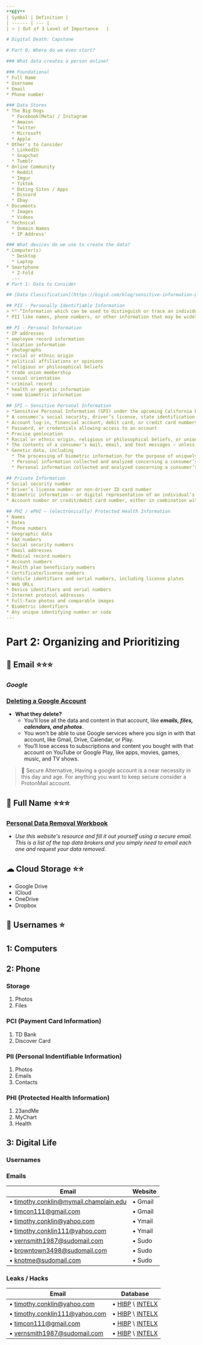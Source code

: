 ```yaml
---
**KEY**
| Symbol | Definition |
| ------ | --- |
| ⭐ | Out of 3 Level of Importance   |

# Digital Death: Capstone

# Part 0: Where do we even start? 

### What data creates a person online?

### Foundational
* Full Name
* Username
* Email
* Phone number

### Data Stores
* The Big Dogs
  * Facebook(Meta) / Instagram
  * Amazon
  * Twitter
  * Microsoft
  * Apple
* Other's to Consider
  * LinkedIn
  * Snapchat
  * Tumblr
* Online Community
  * Reddit
  * Imgur
  * Tiktok
  * Dating Sites / Apps
  * Discord
  * Ebay
* Documents
  * Images
  * Videos
* Technical
  * Domain Names
  * IP Address'

### What devices do we use to create the data?
* Computer(s)
  * Desktop
  * Laptop
* Smartphone
  * Z-Fold
  ---
# Part 1: Data to Consider

## [Data Classification](https://bigid.com/blog/sensitive-information-guide/)

## PII - Personally Identifiable Information
> *" “Information which can be used to distinguish or trace an individual’s identity, such as their name, social security number, biometric records, etc. alone, or when combined with other personal or identifying information which is linked or linkable to a specific individual, such as date and place of birth, mother’s maiden name, etc.”*
* PII like names, phone numbers, or other information that may be widely publicly available, is not usually considered sensitive (though could be in certain contexts), whereas PII like social security numbers, alien registration numbers, or driver’s license numbers would always be sensitive.

## PI - Personal Information
* IP addresses
* employee record information
* location information
* photographs
* racial or ethnic origin
* political affiliations or opinions
* religious or philosophical beliefs
* trade union membership
* sexual orientation
* criminal record
* health or genetic information
* some biometric information

## SPI — Sensitive Personal Information
> *Sensitive Personal Information (SPI) under the upcoming California Privacy Rights Act (CPRA) is a new defined term covering data that is related to but does not directly identify an individual —and may cause harm if it’s made public. SPI includes personal information that reveals*
* A consumer’s social security, driver’s license, state identification card, or passport number
* Account log-in, financial account, debit card, or credit card numbers in combination with any required security or access code
* Password, or credentials allowing access to an account
* Precise geolocation
* Racial or ethnic origin, religious or philosophical beliefs, or union membership
* The contents of a consumer’s mail, email, and text messages — unless the business is the intended recipient of the communication
* Genetic data, including
  * The processing of biometric information for the purpose of uniquely identifying a consumer;
  * Personal information collected and analyzed concerning a consumer’s health; or
  * Personal information collected and analyzed concerning a consumer’s sex life or sexual orientation

## Private Information
* Social security number
* Driver’s license number or non-driver ID card number
* Biometric information — or digital representation of an individual’s unique physical characteristics, such as a fingerprint, voice print, retina or iris image, or other unique physical measurement that could authenticate an individual’s identity
* Account number or credit/debit card number, either in combination with any required security code, access code, or password that would permit access — or without such additional identifying information

## PHI / ePHI — (electronically) Protected Health Information
* Names
* Dates
* Phone numbers
* Geographic data
* FAX numbers
* Social security numbers
* Email addresses
* Medical record numbers
* Account numbers
* Health plan beneficiary numbers
* Certificate/license numbers
* Vehicle identifiers and serial numbers, including license plates
* Web URLs
* Device identifiers and serial numbers
* Internet protocol addresses
* Full-face photos and comparable images
* Biometric identifiers
* Any unique identifying number or code
---
```

# Part 2: Organizing and Prioritizing
## 📨 Email ⭐⭐⭐
### ***Google***
### [Deleting a Google Account](https://support.google.com/accounts/answer/32046?hl=en)
* **What they delete?**
  * You’ll lose all the data and content in that account, like ***emails, files, calendars, and photos***.
  * You won't be able to use Google services where you sign in with that account, like Gmail, Drive, Calendar, or Play.
  * You’ll lose access to subscriptions and content you bought with that account on YouTube or Google Play, like apps, movies, games, music, and TV shows.
> 🔐 Secure Alternative, Having a google account is a near necessity in this day and age. For anything you want to keep secure consider a ProtonMail account.
## 👤 Full Name ⭐⭐⭐
### [Personal Data Removal Workbook](https://inteltechniques.com/data/workbook.pdf "Workbook")
* *Use this website's resource and fill it out yourself using a secure email. This is a list of the top data brokers and you simply need to email each one and request your data removed.*
## ☁ Cloud Storage ⭐⭐
* Google Drive 
* ICloud
* OneDrive
* Dropbox
## 👥 Usernames ⭐





## 1: Computers
## 2: Phone
### Storage
1. Photos
1. Files
### PCI (Payment Card Information)
1. TD Bank
1. Discover Card
### PII (Personal Indentifiable Information)
1. Photos
1. Emails
1. Contacts
### PHI (Protected Health Information)
1. 23andMe
1. MyChart
1. Health
## 3: Digital Life
### Usernames
### Emails
| Email | Website |
| ------ | --- |
| • timothy.conklin@mymail.champlain.edu     | • Gmail  |
| • timcon111@gmail.com     | • Gmail  |
| • timothy.conklin@yahoo.com     | • Ymail   |
| • timothy.conklin111@yahoo.com     | • Ymail   |
| • vernsmith1987@sudomail.com  | • Sudo   |
| • browntown3498@sudomail.com | • Sudo  |
| • knotme@sudomail.com | • Sudo  |
### Leaks / Hacks
| Email | Database |
| ------ | --- |
| • timothy.conklin@yahoo.com     | • [HIBP](https://haveibeenpwned.com/unifiedsearch/timothy.conklin@yahoo.com) \ [INTELX](https://intelx.io/?s=timothy.conklin%40yahoo.com) |
| • timothy.conklin111@yahoo.com     | • [HIBP](https://haveibeenpwned.com/unifiedsearch/timothy.conklin111@yahoo.com) \ [INTELX](https://intelx.io/?s=timothy.conklin111%40yahoo.com) |
| • timcon111@gmail.com     | • [HIBP](https://haveibeenpwned.com/unifiedsearch/timcon111@gmail.com) \ [INTELX](https://intelx.io/?s=timcon111%40gmail.com) |
| • vernsmith1987@sudomail.com     | • [HIBP](https://haveibeenpwned.com/unifiedsearch/timcon111@gmail.com) \ [INTELX](https://intelx.io/?s=timcon111%40gmail.com) |
